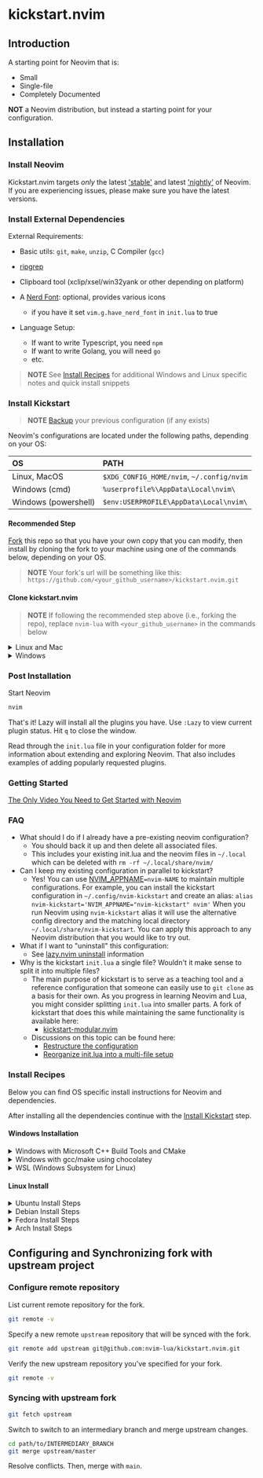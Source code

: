 # kickstart.nvim

## Introduction

A starting point for Neovim that is:

* Small
* Single-file
* Completely Documented

**NOT** a Neovim distribution, but instead a starting point for your configuration.

## Installation

### Install Neovim

Kickstart.nvim targets *only* the latest
['stable'](https://github.com/neovim/neovim/releases/tag/stable) and latest
['nightly'](https://github.com/neovim/neovim/releases/tag/nightly) of Neovim.
If you are experiencing issues, please make sure you have the latest versions.

### Install External Dependencies

External Requirements:

* Basic utils: `git`, `make`, `unzip`, C Compiler (`gcc`)
* [ripgrep](https://github.com/BurntSushi/ripgrep#installation)
* Clipboard tool (xclip/xsel/win32yank or other depending on platform)
* A [Nerd Font](https://www.nerdfonts.com/): optional, provides various icons

  * if you have it set `vim.g.have_nerd_font` in `init.lua` to true

* Language Setup:

  * If want to write Typescript, you need `npm`
  * If want to write Golang, you will need `go`
  * etc.

> **NOTE**
> See [Install Recipes](#install-recipes) for additional Windows and Linux
> specific notes and quick install snippets

### Install Kickstart

> **NOTE**
> [Backup](#faq) your previous configuration (if any exists)

Neovim's configurations are located under the following paths, depending on
your OS:

| OS | PATH |
| :- | :--- |
| Linux, MacOS | `$XDG_CONFIG_HOME/nvim`, `~/.config/nvim` |
| Windows (cmd)| `%userprofile%\AppData\Local\nvim\` |
| Windows (powershell)| `$env:USERPROFILE\AppData\Local\nvim\` |

#### Recommended Step

[Fork](https://docs.github.com/en/get-started/quickstart/fork-a-repo) this repo
so that you have your own copy that you can modify, then install by cloning the
fork to your machine using one of the commands below, depending on your OS.

> **NOTE**
> Your fork's url will be something like this:
> `https://github.com/<your_github_username>/kickstart.nvim.git`

#### Clone kickstart.nvim

> **NOTE**
> If following the recommended step above (i.e., forking the repo), replace
> `nvim-lua` with `<your_github_username>` in the commands below

<details><summary> Linux and Mac </summary>

```sh
git clone https://github.com/nvim-lua/kickstart.nvim.git "${XDG_CONFIG_HOME:-$HOME/.config}"/nvim
```

</details>

<details><summary> Windows </summary>

If you're using `cmd.exe`:

```cmd
git clone https://github.com/nvim-lua/kickstart.nvim.git %userprofile%\AppData\Local\nvim\
```

If you're using `powershell.exe`

```powershell
git clone https://github.com/nvim-lua/kickstart.nvim.git $env:USERPROFILE\AppData\Local\nvim\
```

</details>

### Post Installation

Start Neovim

```sh
nvim
```

That's it! Lazy will install all the plugins you have. Use `:Lazy` to view
current plugin status. Hit `q` to close the window.

Read through the `init.lua` file in your configuration folder for more
information about extending and exploring Neovim. That also includes
examples of adding popularly requested plugins.

### Getting Started

[The Only Video You Need to Get Started with Neovim](https://youtu.be/m8C0Cq9Uv9o)

### FAQ

* What should I do if I already have a pre-existing neovim configuration?
  * You should back it up and then delete all associated files.
  * This includes your existing init.lua and the neovim files in `~/.local`
    which can be deleted with `rm -rf ~/.local/share/nvim/`
* Can I keep my existing configuration in parallel to kickstart?
  * Yes! You can use [NVIM_APPNAME](https://neovim.io/doc/user/starting.html#%24NVIM_APPNAME)`=nvim-NAME`
    to maintain multiple configurations. For example, you can install the kickstart
    configuration in `~/.config/nvim-kickstart` and create an alias: `alias
    nvim-kickstart='NVIM_APPNAME="nvim-kickstart" nvim'`
    When you run Neovim using `nvim-kickstart` alias it will use the alternative
    config directory and the matching local directory
    `~/.local/share/nvim-kickstart`. You can apply this approach to any Neovim
    distribution that you would like to try out.
* What if I want to "uninstall" this configuration:
  * See [lazy.nvim uninstall](https://github.com/folke/lazy.nvim#-uninstalling) information
* Why is the kickstart `init.lua` a single file? Wouldn't it make sense to
  split it into multiple files?
  * The main purpose of kickstart is to serve as a teaching tool and a
    reference configuration that someone can easily use to `git clone` as a basis
    for their own. As you progress in learning Neovim and Lua, you might consider
    splitting `init.lua` into smaller parts. A fork of kickstart that does this
    while maintaining the same functionality is available here:
    * [kickstart-modular.nvim](https://github.com/dam9000/kickstart-modular.nvim)
  * Discussions on this topic can be found here:
    * [Restructure the configuration](https://github.com/nvim-lua/kickstart.nvim/issues/218)
    * [Reorganize init.lua into a multi-file setup](https://github.com/nvim-lua/kickstart.nvim/pull/473)

### Install Recipes

Below you can find OS specific install instructions for Neovim and dependencies.

After installing all the dependencies continue with the 
[Install Kickstart](#install-kickstart) step.

#### Windows Installation

<details><summary>Windows with Microsoft C++ Build Tools and CMake</summary>

Installation may require installing build tools and updating the run command
  for `telescope-fzf-native`

See `telescope-fzf-native` documentation for [more details](https://github.com/nvim-telescope/telescope-fzf-native.nvim#installation)

This requires:

* Install CMake and the Microsoft C++ Build Tools on Windows

```lua
{'nvim-telescope/telescope-fzf-native.nvim', build = 'cmake -S. -Bbuild -DCMAKE_BUILD_TYPE=Release && cmake --build build --config Release && cmake --install build --prefix build' }
```

</details>

<details><summary>Windows with gcc/make using chocolatey</summary>

Alternatively, one can install gcc and make which don't require changing the config,
the easiest way is to use choco:

1. install [chocolatey](https://chocolatey.org/install) either follow the
   instructions on the page or use winget, run in cmd as **admin**:

```cmd
winget install --accept-source-agreements chocolatey.chocolatey
```

2. install all requirements using choco, exit previous cmd and open a new one
   so that choco path is set, and run in cmd as **admin**:

```cmd
choco install -y neovim git ripgrep wget fd unzip gzip mingw make
```

</details>

<details><summary>WSL (Windows Subsystem for Linux)</summary>

```powershell
wsl --install
wsl
sudo add-apt-repository ppa:neovim-ppa/unstable -y
sudo apt update
sudo apt install make gcc ripgrep unzip git xclip neovim
```

</details>

#### Linux Install

<details><summary>Ubuntu Install Steps</summary>

```bash
sudo add-apt-repository ppa:neovim-ppa/unstable -y
sudo apt update
sudo apt install make gcc ripgrep unzip git xclip neovim
```

</details>

<details><summary>Debian Install Steps</summary>

```bash
sudo apt update
sudo apt install make gcc ripgrep unzip git xclip curl

# Now we install nvim
curl -LO https://github.com/neovim/neovim/releases/latest/download/nvim-linux64.tar.gz
sudo rm -rf /opt/nvim-linux64
sudo mkdir -p /opt/nvim-linux64
sudo chmod a+rX /opt/nvim-linux64
sudo tar -C /opt -xzf nvim-linux64.tar.gz

# make it available in /usr/local/bin, distro installs to /usr/bin
sudo ln -sf /opt/nvim-linux64/bin/nvim /usr/local/bin/
```

</details>

<details><summary>Fedora Install Steps</summary>

```bash
sudo dnf install -y gcc make git ripgrep fd-find unzip neovim
```

</details>

<details><summary>Arch Install Steps</summary>

```bash
sudo pacman -S --noconfirm --needed gcc make git ripgrep fd unzip neovim
```

</details>

## Configuring and Synchronizing fork with upstream project

### Configure remote repository

List current remote repository for the fork.

```bash
git remote -v
```

Specify a new remote `upstream` repository that will be synced with the fork.

```bash
git remote add upstream git@github.com:nvim-lua/kickstart.nvim.git
```

Verify the new upstream repository you've specified for your fork.

```bash
git remote -v
```

### Syncing with upstream fork

```bash
git fetch upstream
```

Switch to switch to an intermediary branch and merge upstream changes.

```bash
cd path/to/INTERMEDIARY_BRANCH
git merge upstream/master
```

Resolve conflicts. Then, merge with `main`.
